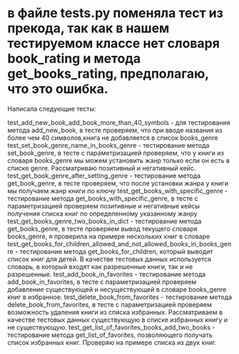 # в файле tests.py поменяла тест из прекода, так как в нашем тестируемом классе нет словаря book_rating и метода get_books_rating, предполагаю, что это ошибка.

Написала следующие тесты:

test_add_new_book_add_book_more_than_40_symbols - для тестирования метода add_new_book, в тесте проверяем, что при вводе названия из более чем 40 символов,книга не добавляется в список books_genre
test_set_book_genre_name_in_books_genre - тестирование метода set_book_genre, в тесте с параметризацией проверяем, что у книги из словаря books_genre мы можем установить жанр только если он есть в списке genre. Рассматриваю позитивный и негативный кейс.
test_get_book_genre_after_setting_genre - тестирование метода get_book_genre, в тесте проверяем, что после установки жанра у книги мы получаем жанр книги по ключу
test_get_books_with_specific_genre - тестирование метода get_books_with_specific_genre, в тесте с параметризацией проверяем позитивные и негативные кейсы получения списка книг по определенному указанному жанру
test_get_books_genre_two_books_in_dict - тестирование метода get_books_genre, в тесте проверяем вывод текущего словаря books_genre, я проверила на примере нескольких книг в словаре
test_get_books_for_children_allowed_and_not_allowed_books_in_books_genre - тестирование метода get_books_for_children, который выводит список книг для детей. В качестве тестовых данных используется словарь, в который входят как разрешенные книги, так и не разрешенные.
test_add_book_in_favorites - тестирование метода add_book_in_favorites, в тесте с параметризацией проверяем добавление существующей и несуществующей в словаре books_genre книг в избранное.
test_delete_book_from_favorites - тестирование метода delete_book_from_favorites, в тесте с параметризацией проверяем возможность удаления книги из списка избранных. Рассматриваем в качестве тестовых данных существующую в списке избранных книгу и не существующую.
test_get_list_of_favorites_books_add_two_books - тестирование метода get_list_of_favorites, позволяющего получать список избранных книг. Проверяю на примере списка из двух книг.
